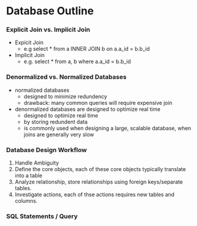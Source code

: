 # Database Outline

### Explicit Join vs. Implicit Join
- Expicit Join
	- e.g select * from a INNER JOIN b on a.a_id = b.b_id
- Implicit Join
	- e.g. select * from a, b where a.a_id = b.b_id

### Denormalized vs. Normalized Databases
- normalized databases
	- designed to minimize redundency
	- drawback: many common queries will require expensive join
- denormalized databases are designed to optimize real time
	- designed to optimize real time
	- by storing redundent data
	- is commonly used when designing a large, scalable database, when joins are generally very slow

### Database Design Workflow
1. Handle Ambiguity
2. Define the core objects, each of these core objects typically translate into a table
3. Analyze relationship, store relationships using foreign keys/separate tables.
4. Investigate actions, each of thse actions requires new tables and columns. 

### SQL Statements / Query